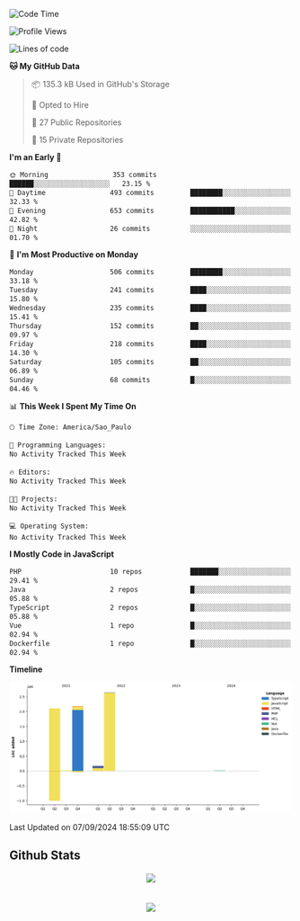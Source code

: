  
<!--START_SECTION:waka-->
![Code Time](http://img.shields.io/badge/Code%20Time-1%2C700%20hrs%204%20mins-blue)

![Profile Views](http://img.shields.io/badge/Profile%20Views-0-blue)

![Lines of code](https://img.shields.io/badge/From%20Hello%20World%20I%27ve%20Written-7.1%20million%20lines%20of%20code-blue)

**🐱 My GitHub Data** 

> 📦 135.3 kB Used in GitHub's Storage 
 > 
> 💼 Opted to Hire
 > 
> 📜 27 Public Repositories 
 > 
> 🔑 15 Private Repositories 
 > 
**I'm an Early 🐤** 

```text
🌞 Morning                353 commits         ██████░░░░░░░░░░░░░░░░░░░   23.15 % 
🌆 Daytime                493 commits         ████████░░░░░░░░░░░░░░░░░   32.33 % 
🌃 Evening                653 commits         ███████████░░░░░░░░░░░░░░   42.82 % 
🌙 Night                  26 commits          ░░░░░░░░░░░░░░░░░░░░░░░░░   01.70 % 
```
📅 **I'm Most Productive on Monday** 

```text
Monday                   506 commits         ████████░░░░░░░░░░░░░░░░░   33.18 % 
Tuesday                  241 commits         ████░░░░░░░░░░░░░░░░░░░░░   15.80 % 
Wednesday                235 commits         ████░░░░░░░░░░░░░░░░░░░░░   15.41 % 
Thursday                 152 commits         ██░░░░░░░░░░░░░░░░░░░░░░░   09.97 % 
Friday                   218 commits         ████░░░░░░░░░░░░░░░░░░░░░   14.30 % 
Saturday                 105 commits         ██░░░░░░░░░░░░░░░░░░░░░░░   06.89 % 
Sunday                   68 commits          █░░░░░░░░░░░░░░░░░░░░░░░░   04.46 % 
```


📊 **This Week I Spent My Time On** 

```text
🕑︎ Time Zone: America/Sao_Paulo

💬 Programming Languages: 
No Activity Tracked This Week

🔥 Editors: 
No Activity Tracked This Week

🐱‍💻 Projects: 
No Activity Tracked This Week

💻 Operating System: 
No Activity Tracked This Week
```

**I Mostly Code in JavaScript** 

```text
PHP                      10 repos            ███████░░░░░░░░░░░░░░░░░░   29.41 % 
Java                     2 repos             █░░░░░░░░░░░░░░░░░░░░░░░░   05.88 % 
TypeScript               2 repos             █░░░░░░░░░░░░░░░░░░░░░░░░   05.88 % 
Vue                      1 repo              █░░░░░░░░░░░░░░░░░░░░░░░░   02.94 % 
Dockerfile               1 repo              █░░░░░░░░░░░░░░░░░░░░░░░░   02.94 % 
```



**Timeline**

![Lines of Code chart](https://raw.githubusercontent.com/MaueDev/MaueDev/main/assets/bar_graph.png)


 Last Updated on 07/09/2024 18:55:09 UTC
<!--END_SECTION:waka-->

## Github Stats  
<div align="center"><img src="https://github-readme-stats.vercel.app/api/top-langs/?username=MaueDev&hide_border=true&layout=compact" align="center" /></div>  

<br/>  

<br/>  

<div align="center">
<img src="https://komarev.com/ghpvc/?username=MaueDev&&style=flat-square" align="center" />
</div>  
  
